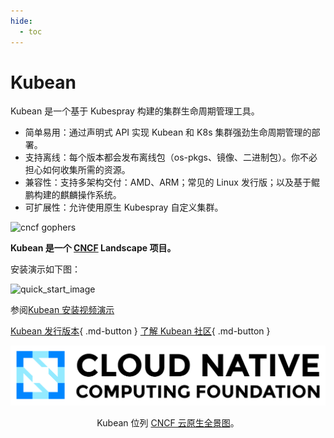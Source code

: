 ```yaml
---
hide:
  - toc
---
```


# Kubean

Kubean 是一个基于 Kubespray 构建的集群生命周期管理工具。

- 简单易用：通过声明式 API 实现 Kubean 和 K8s 集群强劲生命周期管理的部署。
- 支持离线：每个版本都会发布离线包（os-pkgs、镜像、二进制包）。你不必担心如何收集所需的资源。
- 兼容性：支持多架构交付：AMD、ARM；常见的 Linux 发行版；以及基于鲲鹏构建的麒麟操作系统。
- 可扩展性：允许使用原生 Kubespray 自定义集群。

![cncf gophers](./images/cncf-gophers.png)

**Kubean 是一个 [CNCF](https://cncf.io/) Landscape 项目。**

安装演示如下图：

![quick_start_image](https://docs.daocloud.io/daocloud-docs-images/docs/community/images/quick_start.gif)

参阅[Kubean 安装视频演示](https://asciinema.org/a/511386)

[Kubean 发行版本](https://github.com/kubean-io/kubean/releases){ .md-button }
[了解 Kubean 社区](https://github.com/kubean-io/kubean){ .md-button }

![cncf logo](./images/cncf.png)

<p align="center">
Kubean 位列 <a href="https://landscape.cncf.io/?selected=kubean">CNCF 云原生全景图</a>。
</p>
